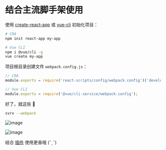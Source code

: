 # 结合主流脚手架使用

使用 [create-react-app](https://github.com/facebook/create-react-app) 或 [vue-cli](https://github.com/vuejs/vue-cli) 初始化项目：

```bash
# CRA
npm init react-app my-app

# Vue CLI
npm i @vue/cli -g
vue create my-app
```

项目根目录创建文件 `webpack.config.js`：

```js
// CRA
module.exports = require('react-scripts/config/webpack.config')('development');
```

```js
// Vue CLI
module.exports = require('@vue/cli-service/webpack.config');
```

好了，就这些 🎉

```bash
svrx --webpack
```

![image](https://user-images.githubusercontent.com/2230882/65511690-5299f800-df0a-11e9-95ca-ff88cd65b4ef.png)

![image](https://user-images.githubusercontent.com/2230882/66377471-43c04480-e9e4-11e9-84c3-ccca43c00766.png)


结合 [插件](../plugin/usage.md) 使用更香哦 (ˇˍˇ)